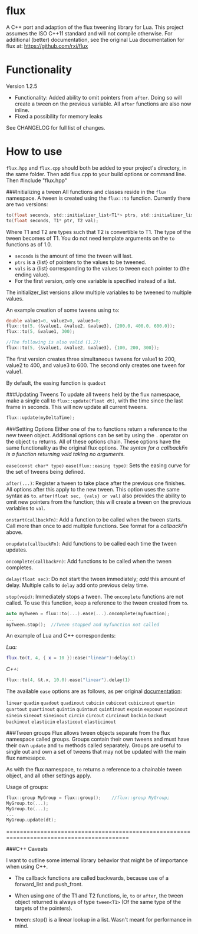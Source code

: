 flux
====
A C++ port and adaption of the flux tweening library for Lua. This project assumes the ISO C++11 standard and will not compile otherwise. For additional (better) documentation, see the original Lua documentation for flux at:
https://github.com/rxi/flux

Functionality
=============
Version 1.2.5
 * Functionality: Added ability to omit pointers from `after`. Doing so will create a tween on the previous variable. All `after` functions are also now inline.
 * Fixed a possibility for memory leaks


See CHANGELOG for full list of changes.

How to use
==========
`flux.hpp` and `flux.cpp` should both be added to your project's directory, in the same folder. Then add flux.cpp to your build options or command line. Then #include "flux.hpp"

###Initializing a tween
All functions and classes reside in the `flux` namespace.
A tween is created using the `flux::to` function. Currently there are two  versions:
```c
to(float seconds, std::initializer_list<T1*> ptrs, std::initializer_list<T2> vals);
to(float seconds, T1* ptr, T2 val);
```
Where T1 and T2 are types such that T2 is convertible to T1. The type of the tween becomes of T1. You do not need template arguments on the `to` functions as of 1.0.

* `seconds` is the amount of time the tween will last.
* `ptrs` is a {list}  of pointers to the values to be tweened.
* `vals` is a {list} corresponding to the values to tween each pointer to (the ending value).
* For the first version, only one variable is specified instead of a list.

The initializer_list versions allow multiple variables to be tweened to multiple values.

An example creation of some tweens using `to`:
```c++
double value1=0, value2=0, value3=0;
flux::to(5, {&value1, &value2, &value3}, {200.0, 400.0, 600.0});
flux::to(5, &value1, 300);

//The following is also valid (1.2):
flux::to(5, {&value1, &value2, &value3}, {100, 200, 300});
```

The first version creates three simultaneous tweens for value1 to 200, value2 to 400, and value3 to 600. The second only creates one tween for value1.

By default, the easing function is `quadout`

###Updating Tweens
To update all tweens held by the flux namespace, make a single call to `flux::update(float dt)`, with the time since the last frame in seconds. This will now update all current tweens.
```c++
flux::update(myDeltaTime);
```


###Setting Options
Either one of the `to` functions return a reference to the new tween object. Additional options can be set by using the `.` operator on the object `to` returns. All of these options chain. These options have the same functionality as the original flux options. *The syntax for a callbackFn is a function returning void taking no arguments.*

`ease(const char* type)` `ease(flux::easing type)`: Sets the easing curve for the set of tweens being defined.

`after(...)`: Register a tween to take place after the previous one finishes. All options after this apply to the new tween. This option uses the same syntax as `to`. `after(float sec, {vals} or val)` also provides the ability to omit new pointers from the function; this will create a tween on the previous variables to `val`.

`onstart(callbackFn)`: Add a function to be called when the tween starts. Call more than once to add multiple functions. See format for a *callbackFn* above.

`onupdate(callbackFn)`: Add functions to be called each time the tween updates.

`oncomplete(callbackFn)`: Add functions to be called when the tween completes.

`delay(float sec)`: Do not start the tween immediately; *add* this amount of delay. Multiple calls to `delay` add onto previous delay time.

`stop(void)`: Immediately stops a tween. The `oncomplete` functions are not called. To use this function, keep a reference to the tween created from `to`.

```c++
auto myTween = flux::to(...).ease(...).oncomplete(myfunction);
...
myTween.stop();  //Tween stopped and myfunction not called
```

An example of Lua and C++ correspondents:

*Lua:*
```lua
flux.to(t, 4, { x = 10 }):ease("linear"):delay(1)
```
*C++:*
```c++
flux::to(4, &t.x, 10.0).ease("linear").delay(1)
```
The available `ease` options are as follows, as per original [documentation](https://github.com/rxi/flux):

  `linear`
  `quadin`       `quadout`       `quadinout`
  `cubicin`      `cubicout`      `cubicinout`
  `quartin`      `quartout`      `quartinout`
  `quintin`      `quintout`      `quintinout`
  `expoin`       `expoout`       `expoinout`
  `sinein`       `sineout`       `sineinout`
  `circin`       `circout`       `circinout`
  `backin`       `backout`       `backinout`
  `elasticin`    `elasticout`    `elasticinout`
  
###Tween groups
Flux allows tween objects separate from the flux namespace called groups. Groups contain their own tweens and must have their own `update` and `to` methods called separately. Groups are useful to single out and own a set of tweens that may not be updated with the main flux namesapce.

As with the flux namespace, `to` returns a reference to a chainable tween object, and all other settings apply.

Usage of groups:
```c++
flux::group MyGroup = flux::group();	//flux::group MyGroup;
MyGroup.to(...);
MyGroup.to(...);
...
MyGroup.update(dt);
```

==========================================================================================

###C++ Caveats

I want to outline some internal library behavior that might be of importance when using C++.

* The callback functions are called backwards, because use of a forward_list and push_front.

* When using one of the T1 and T2 functions, ie, `to` or `after`, the tween object returned is always of type `tween<T1>` (Of the same type of the targets of the pointers).

* tween::stop() is a linear lookup in a list. Wasn't meant for performance in mind.
